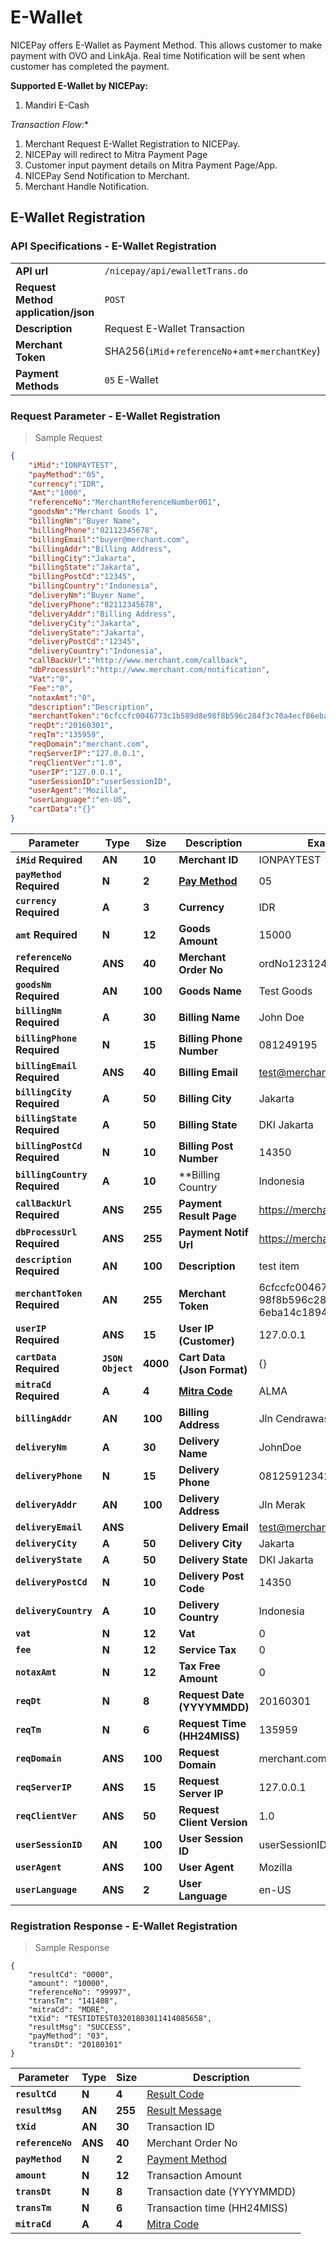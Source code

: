 # E-Wallet

NICEPay offers E-Wallet as Payment Method. This allows customer to make payment with OVO and LinkAja.
Real time Notification will be sent when customer has completed the payment.

**Supported E-Wallet by NICEPay:**

<ol type="1">
  <li>Mandiri E-Cash
</ol>

*Transaction Flow:**

<ol type="1">
  <li>Merchant Request E-Wallet Registration to NICEPay.
  <li>NICEPay will redirect to Mitra Payment Page
  <li>Customer input payment details on Mitra Payment Page/App.
  <li>NICEPay Send Notification to Merchant.
  <li>Merchant Handle Notification.
</ol>

## E-Wallet Registration
### API Specifications - E-Wallet Registration

|                                                           |                                                                                                               |
|-----------------------------------------------------------|---------------------------------------------------------------------------------------------------------------|
| **API url**                                               | `/nicepay/api/ewalletTrans.do`                                                                                |
| **Request Method** **application/json**                   | `POST`                                                                                                        |
| **Description**                                           | Request E-Wallet Transaction                                                                                  |
| **Merchant Token**                                        | SHA256(`iMid`+`referenceNo`+`amt`+`merchantKey`)                                                                 |
| **Payment Methods**                                       | `05` E-Wallet                                                                                                 |

### Request Parameter - E-Wallet Registration

> Sample Request

```json
{
	"iMid":"IONPAYTEST",
	"payMethod":"05",
	"currency":"IDR",
	"Amt":"1000",
	"referenceNo":"MerchantReferenceNumber001",
	"goodsNm":"Merchant Goods 1",
	"billingNm":"Buyer Name",
	"billingPhone":"02112345678",
	"billingEmail":"buyer@merchant.com",
	"billingAddr":"Billing Address",
	"billingCity":"Jakarta",
	"billingState":"Jakarta",
	"billingPostCd":"12345",
	"billingCountry":"Indonesia",
	"deliveryNm":"Buyer Name",
	"deliveryPhone":"02112345678",
	"deliveryAddr":"Billing Address",
	"deliveryCity":"Jakarta",
	"deliveryState":"Jakarta",
	"deliveryPostCd":"12345",
	"deliveryCountry":"Indonesia",
	"callBackUrl":"http://www.merchant.com/callback",
	"dbProcessUrl":"http://www.merchant.com/notification",
	"Vat":"0",
	"Fee":"0",
	"notaxAmt":"0",
	"description":"Description",
	"merchantToken":"6cfccfc0046773c1b589d8e98f8b596c284f3c70a4ecf86eba14c18944b74bcd",
	"reqDt":"20160301",
	"reqTm":"135959",
	"reqDomain":"merchant.com",
	"reqServerIP":"127.0.0.1",
	"reqClientVer":"1.0",
	"userIP":"127.0.0.1",
	"userSessionID":"userSessionID",
	"userAgent":"Mozilla",
	"userLanguage":"en-US",
	"cartData":"{}"
}
```

| **Parameter**                     | **Type**          | **Size** | **Description**                   | Example Value                                                |
| --------------------------------- | ----------------- | -------- | --------------------------------- | ------------------------------------------------------------ |
| **`iMid`** **Required**           | **AN**            | **10**   | **Merchant ID**                   | IONPAYTEST                                                   |
| **`payMethod`** **Required**      | **N**             | **2**    | **[Pay Method](#payment-method)** | 05                                                           |
| **`currency`** **Required**       | **A**             | **3**    | **Currency**                      | IDR                                                          |
| **`amt`** **Required**            | **N**             | **12**   | **Goods Amount**                  | 15000                                                        |
| **`referenceNo`** **Required**    | **ANS**           | **40**   | **Merchant Order No**             | ordNo123124                                                  |
| **`goodsNm`** **Required**        | **AN**            | **100**  | **Goods Name**                    | Test Goods                                                   |
| **`billingNm`** **Required**      | **A**             | **30**   | **Billing Name**                  | John Doe                                                     |
| **`billingPhone`** **Required**   | **N**             | **15**   | **Billing Phone Number**          | 081249195                                                    |
| **`billingEmail`** **Required**   | **ANS**           | **40**   | **Billing Email**                 | test@merchant.com                                            |
| **`billingCity`** **Required**    | **A**             | **50**   | **Billing City**                  | Jakarta                                                      |
| **`billingState`** **Required**   | **A**             | **50**   | **Billing State**                 | DKI Jakarta                                                  |
| **`billingPostCd`** **Required**  | **N**             | **10**   | **Billing Post Number**           | 14350                                                        |
| **`billingCountry`** **Required** | **A**             | **10**   | **Billing Countr*y*               | Indonesia                                                    |
| **`callBackUrl`** **Required**    | **ANS**           | **255**  | **Payment Result Page**           | https://merchant.com/callBackUrl                             |
| **`dbProcessUrl`** **Required**   | **ANS**           | **255**  | **Payment Notif Url**             | https://merchant.com/dbProcessUrl                            |
| **`description`** **Required**    | **AN**            | **100**  | **Description**                   | test item                                                    |
| **`merchantToken`** **Required**  | **AN**            | **255**  | **Merchant Token**                | 6cfccfc0046773c1b589d8e<br>98f8b596c284f3c70a4ecf8<br>6eba14c18944b74bcd |
| **`userIP`** **Required**         | **ANS**           | **15**   | **User IP (Customer)**            | 127.0.0.1                                                    |
| **`cartData`** **Required**       | **`JSON Object`** | **4000** | **Cart Data (Json Format)**       | {}                                                           |
| **`mitraCd`** **Required**        | **A**             | **4**    | **[Mitra Code](#mitra-code)**     | ALMA                                                         |
| **`billingAddr`**                 | **AN**            | **100**  | **Billing Address**               | Jln Cendrawasih                                              |
| **`deliveryNm`**                  | **A**             | **30**   | **Delivery Name**                 | JohnDoe                                                      |
| **`deliveryPhone`**               | **N**             | **15**   | **Delivery Phone**                | 08125912342                                                  |
| **`deliveryAddr`**                | **AN**            | **100**  | **Delivery Address**              | Jln Merak                                                    |
| **`deliveryEmail`**               | **ANS**           |          | **Delivery Email**                | test@merchant.com                                            |
| **`deliveryCity`**                | **A**             | **50**   | **Delivery City**                 | Jakarta                                                      |
| **`deliveryState`**               | **A**             | **50**   | **Delivery State**                | DKI Jakarta                                                  |
| **`deliveryPostCd`**              | **N**             | **10**   | **Delivery Post Code**            | 14350                                                        |
| **`deliveryCountry`**             | **A**             | **10**   | **Delivery Country**              | Indonesia                                                    |
| **`vat`**                         | **N**             | **12**   | **Vat**                           | 0                                                            |
| **`fee`**                         | **N**             | **12**   | **Service Tax**                   | 0                                                            |
| **`notaxAmt`**                    | **N**             | **12**   | **Tax Free Amount**               | 0                                                            |
| **`reqDt`**                       | **N**             | **8**    | **Request Date** **(YYYYMMDD)**   | 20160301                                                     |
| **`reqTm`**                       | **N**             | **6**    | **Request Time** **(HH24MISS)**   | 135959                                                       |
| **`reqDomain`**                   | **ANS**           | **100**  | **Request Domain**                | merchant.com                                                 |
| **`reqServerIP`**                 | **ANS**           | **15**   | **Request Server IP**             | 127.0.0.1                                                    |
| **`reqClientVer`**                | **ANS**           | **50**   | **Request Client Version**        | 1.0                                                          |
| **`userSessionID`**               | **AN**            | **100**  | **User Session ID**               | userSessionID                                                |
| **`userAgent`**                   | **ANS**           | **100**  | **User Agent**                    | Mozilla                                                      |
| **`userLanguage`**                | **ANS**           | **2**    | **User Language**                 | en-US                                                        |

### Registration Response - E-Wallet Registration

> Sample Response

```
{
    "resultCd": "0000",
    "amount": "10000",
    "referenceNo": "99997",
    "transTm": "141408",
    "mitraCd": "MDRE",
    "tXid": "TESTIDTEST03201803011414085658",
    "resultMsg": "SUCCESS",
    "payMethod": "03",
    "transDt": "20180301"
}
```

| **Parameter**     | **Type** | **Size** | Description                       |
| ----------------- | -------- | -------- | --------------------------------- |
| **`resultCd`**    | **N**    | **4**    | [Result Code](#error-code)        |
| **`resultMsg`**   | **AN**   | **255**  | [Result Message](#error-code)     |
| **`tXid`**        | **AN**   | **30**   | Transaction ID                    |
| **`referenceNo`** | **ANS**  | **40**   | Merchant Order No                 |
| **`payMethod`**   | **N**    | **2**    | [Payment Method](#payment-method) |
| **`amount`**      | **N**    | **12**   | Transaction Amount                |
| **`transDt`**     | **N**    | **8**    | Transaction date (YYYYMMDD)       |
| **`transTm`**     | **N**    | **6**    | Transaction time (HH24MISS)       |
| **`mitraCd`**     | **A**    | **4**    | [Mitra Code](#mitra-code)         |
